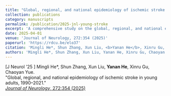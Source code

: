```yaml
---
title: "Global, regional, and national epidemiology of ischemic stroke in young adults, 1990–2021"
collection: publications
category: manuscripts
permalink: /publication/2025-jnl-young-stroke
excerpt: 'A comprehensive study on the global, regional, and national epidemiology of ischemic stroke in young adults from 1990 to 2021. The main contribution is building machine learning models to analyze the data.'
date: 2025-04-01
venue: 'Journal of Neurology, 272:354 (2025)'
paperurl: 'https://rdcu.be/elo37'
citation: 'Mingli He*, Shun Zhang, Xun Liu, <b>Yanan He</b>, Xinru Gu, Chaoyan Yue. (2025). "Global, regional, and national epidemiology of ischemic stroke in young adults, 1990–2021." <i>Journal of Neurology</i>, 272:354.'
authors: 'Mingli He*, Shun Zhang, Xun Liu, Yanan He, Xinru Gu, Chaoyan Yue'
---
```


[J Neurol ’25 ] Mingli He*, Shun Zhang, Xun Liu, **Yanan He**, Xinru Gu, Chaoyan Yue.  
"Global, regional, and national epidemiology of ischemic stroke in young adults, 1990–2021."  
[*Journal of Neurology*, 272:354 (2025)](https://rdcu.be/elo37)
